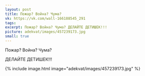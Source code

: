 ```yaml
---
layout: post
title: Пожар? Война? Чума?
vk: https://vk.com/wall-166188545_291
tags: 
excerpt: Пожар? Война? Чума? ДЕЛАЙТЕ ДЕТИШЕК!!!
picture: adekvat/images/457239173.jpg
small: true
---
```

Пожар? Война? Чума?

ДЕЛАЙТЕ ДЕТИШЕК!!!

{% include image.html image="adekvat/images/457239173.jpg" %}